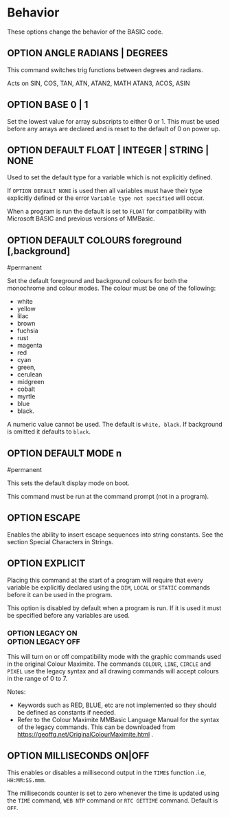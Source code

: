 # Behavior

These options change the behavior of the  BASIC code.

## OPTION ANGLE RADIANS \| DEGREES

This command switches trig functions between degrees and radians.

Acts on SIN, COS, TAN, ATN, ATAN2, MATH ATAN3, ACOS, ASIN


## OPTION BASE 0 | 1

Set the lowest value for array subscripts to either 0 or 1.
This must be used before any arrays are declared and is reset to the
default of 0 on power up.


## OPTION DEFAULT FLOAT | INTEGER | STRING | NONE

Used to set the default type for a variable which is not explicitly defined.

If `OPTION DEFAULT NONE` is used then all variables must have their type explicitly defined or the error `Variable type not specified` will occur.

When a program is run the default is set to `FLOAT` for compatibility with Microsoft BASIC and previous versions of MMBasic.


## OPTION DEFAULT COLOURS foreground [,background]

#permanent

Set the default foreground and background colours for both the monochrome and colour modes. The colour must be one of the following:

* white
* yellow
* lilac
* brown
* fuchsia
* rust
* magenta
* red
* cyan
* green,
* cerulean
* midgreen
* cobalt
* myrtle
* blue
* black. 

A numeric value cannot be used. The default is `white, black`. If background is omitted it defaults to `black`.


## OPTION DEFAULT MODE n

#permanent

This sets the default display mode on boot.

This command must be run at the command prompt (not in a program).


## OPTION ESCAPE

Enables the ability to insert escape sequences into string constants. See the section Special Characters in Strings.


## OPTION EXPLICIT

Placing this command at the start of a program will require that every variable be explicitly declared using the `DIM`, `LOCAL` or `STATIC` commands before it can be used in the program.

This option is disabled by default when a program is run. If it is used it must be specified before any variables are used.


### OPTION LEGACY ON <br> OPTION LEGACY OFF

This will turn on or off compatibility mode with the graphic commands used in the original Colour Maximite. The commands `COLOUR`, `LINE`, `CIRCLE` and `PIXEL` use the legacy syntax and all drawing commands will accept colours in the range of 0 to 7.

Notes:
* Keywords such as RED, BLUE, etc are not implemented so they should be defined as constants if needed.
* Refer to the Colour Maximite MMBasic Language Manual for the syntax of the legacy commands. This can be downloaded from https://geoffg.net/OriginalColourMaximite.html .


## OPTION MILLISECONDS ON|OFF

This enables or disables a millisecond output in the `TIME$` function .i.e, `HH:MM:SS.mmm`.

The milliseconds counter is set to zero whenever the time is updated using the `TIME` command, `WEB NTP` command or `RTC GETTIME`
command. Default is `OFF`.